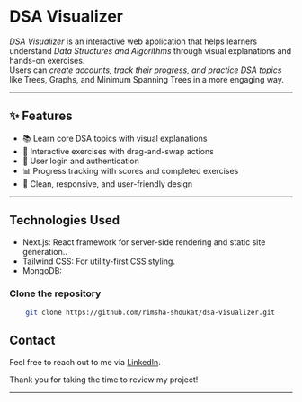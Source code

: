 # DSA Visualizer  

*DSA Visualizer* is an interactive web application that helps learners understand *Data Structures and Algorithms* through visual explanations and hands-on exercises.  
Users can *create accounts, track their progress, and practice DSA topics* like Trees, Graphs, and Minimum Spanning Trees in a more engaging way.  

---

## ✨ Features  
- 📚 Learn core DSA topics with visual explanations  
- 📝 Interactive exercises with drag-and-swap actions  
- 👤 User login and authentication  
- 📊 Progress tracking with scores and completed exercises  
- 🎨 Clean, responsive, and user-friendly design  

---

## Technologies Used
- Next.js:  React framework for server-side rendering and static site generation..
- Tailwind CSS: For utility-first CSS styling.
- MongoDB: 
### Clone the repository  
```bash
    git clone https://github.com/rimsha-shoukat/dsa-visualizer.git
```

## Contact

Feel free to reach out to me via [LinkedIn](https://www.linkedin.com/in/rimsha-shoukat).

Thank you for taking the time to review my project!

---